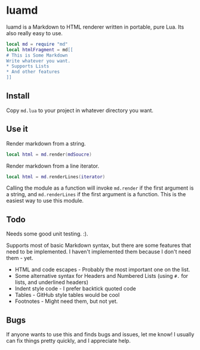 # luamd
luamd is a Markdown to HTML renderer written in portable, pure Lua. Its also really easy to use.

```lua
local md = require "md"
local htmlFragment = md[[
# This is Some Markdown
Write whatever you want.
* Supports Lists
* And other features
]]
```

## Install
Copy `md.lua` to your project in whatever directory you want.

## Use it
Render markdown from a string.
```lua
local html = md.render(mdSoucre)
```

Render markdown from a line iterator.
```lua
local html = md.renderLines(iterator)
```

Calling the module as a function will invoke `md.render` if the first argument is a string, and
`md.renderLines` if the first argument is a function. This is the easiest way to use this module.

## Todo

Needs some good unit testing. :).

Supports most of basic Markdown syntax, but there are some features that need to be implemented.
I haven't implemented them because I don't need them - yet.

* HTML and code escapes - Probably the most important one on the list.
* Some alternative syntax for Headers and Numbered Lists (using `#.` for lists, and underlined headers)
* Indent style code - I prefer backtick quoted code
* Tables - GitHub style tables would be cool
* Footnotes - Might need them, but not yet.

## Bugs

If anyone wants to use this and finds bugs and issues, let me know! I usually can fix things pretty quickly, 
and I appreciate help.
